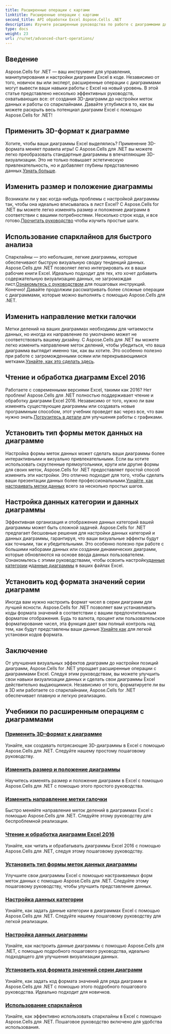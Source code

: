 ```yaml
---
title: Расширенные операции с картами
linktitle: Расширенные операции с картами
second_title: API обработки Excel Aspose.Cells .NET
description: Изучите расширенные руководства по работе с диаграммами для Aspose.Cells для .NET, включая 3D-диаграммы, изменение размера диаграмм, метки делений и многое другое, с помощью простых в использовании руководств.
type: docs
weight: 23
url: /ru/net/advanced-chart-operations/
---
```

## Введение

Aspose.Cells for .NET — ваш инструмент для управления, манипулирования и настройки диаграмм Excel в коде. Независимо от того, новичок вы или эксперт, расширенные операции с диаграммами могут вывести ваши навыки работы с Excel на новый уровень. В этой статье представлено несколько эффективных руководств, охватывающих все: от создания 3D-диаграмм до настройки меток данных и работы со спарклайнами. Давайте углубимся в то, как вы можете раскрыть весь потенциал диаграмм Excel с помощью Aspose.Cells for .NET!

## Применить 3D-формат к диаграмме

Хотите, чтобы ваши диаграммы Excel выделялись? Применение 3D-формата меняет правила игры! С Aspose.Cells для .NET вы можете легко преобразовать стандартные диаграммы в впечатляющие 3D-визуализации. Это не только повышает эстетическую привлекательность, но и добавляет глубины представлению данных.[Узнать больше](./apply-3d-format-to-chart/).

## Изменить размер и положение диаграммы

 Возникали ли у вас когда-нибудь проблемы с настройкой диаграммы так, чтобы она идеально вписывалась в лист Excel? С Aspose.Cells for .NET вы можете легко изменять размер и положение диаграмм в соответствии с вашими потребностями. Несколько строк кода, и все готово.[Прочитать руководство](./change-chart-size-and-position/) чтобы изучить простые шаги.

## Использование спарклайнов для быстрого анализа

 Спарклайны — это небольшие, легкие диаграммы, которые обеспечивают быструю визуальную сводку тенденций данных. Aspose.Cells для .NET позволяет легко интегрировать их в ваши рабочие книги Excel. Идеально подходит для тех, кто хочет добавить содержательную визуализацию данных, не загромождая лист.[Ознакомьтесь с руководством](./using-sparklines/) для пошаговых инструкций.
Конечно! Давайте продолжим рассматривать более сложные операции с диаграммами, которые можно выполнять с помощью Aspose.Cells для .NET.

## Изменить направление метки галочки

 Метки делений на ваших диаграммах необходимы для читаемости данных, но иногда их направление по умолчанию может не соответствовать вашему дизайну. С Aspose.Cells для .NET вы можете легко изменить направление меток делений, чтобы убедиться, что ваша диаграмма выглядит именно так, как вы хотите. Это особенно полезно при работе с загроможденными осями или перекрывающимися метками.[Узнайте, как это сделать здесь](./change-tick-label-direction/).

## Чтение и обработка диаграмм Excel 2016

 Работаете с современными версиями Excel, такими как 2016? Нет проблем! Aspose.Cells для .NET полностью поддерживает чтение и обработку диаграмм Excel 2016. Независимо от того, нужно ли вам изменять существующие диаграммы или создавать новые программным способом, этот учебник проведет вас через все, что вам нужно знать.[Погрузитесь в детали](./read-and-manipulate-excel-2016-charts/) для улучшения работы с графиками.

## Установить тип формы меток данных на диаграмме

Настройка формы меток данных может сделать ваши диаграммы более интерактивными и визуально привлекательными. Если вы хотите использовать скругленные прямоугольники, круги или другие формы для своих меток, Aspose.Cells for .NET предоставляет простой способ изменить эти настройки. Это отлично подходит для того, чтобы сделать ваши презентации данных более профессиональными.[Узнайте, как настраивать метки данных](./set-shape-type-of-data-labels-of-chart/) всего за несколько простых шагов.

## Настройка данных категории и данных диаграммы

 Эффективная организация и отображение данных категорий вашей диаграммы может быть сложной задачей. Aspose.Cells for .NET предлагает бесшовные решения для настройки данных категорий и данных диаграммы, гарантируя, что ваши визуальные эффекты будут как точными, так и убедительными. Это особенно полезно при работе с большими наборами данных или создании динамических диаграмм, которые обновляются на основе ввода данных пользователем. Ознакомьтесь с этими руководствами, чтобы освоить настройку[данные категории](./setting-category-data/) и[данные диаграммы](./setting-chart-data/) в ваших файлах Excel.

## Установить код формата значений серии диаграмм

Иногда вам нужно настроить формат чисел в серии диаграмм для лучшей ясности. Aspose.Cells for .NET позволяет вам устанавливать коды формата значений в соответствии с вашим предпочтительным форматом отображения. Будь то валюта, процент или пользовательское форматирование чисел, эта функция дает вам полный контроль над тем, как будут представлены ваши данные.[Узнайте как](./set-values-format-code-of-chart-series/) для легкой установки кодов формата.

## Заключение

От улучшения визуальных эффектов диаграмм до настройки позиций диаграмм, Aspose.Cells for .NET упрощает расширенные операции с диаграммами Excel. Следуя этим руководствам, вы можете улучшить свои навыки визуализации данных и сделать свои диаграммы Excel действительно выдающимися. Независимо от того, форматируете ли вы в 3D или работаете со спарклайнами, Aspose.Cells for .NET обеспечивает плавную и легкую реализацию.

## Учебники по расширенным операциям с диаграммами
### [Применить 3D-формат к диаграмме](./apply-3d-format-to-chart/)
Узнайте, как создавать потрясающие 3D-диаграммы в Excel с помощью Aspose.Cells для .NET. Следуйте нашему простому пошаговому руководству.
### [Изменить размер и положение диаграммы](./change-chart-size-and-position/)
Научитесь изменять размер и положение диаграмм в Excel с помощью Aspose.Cells для .NET с помощью этого простого руководства.
### [Изменить направление метки галочки](./change-tick-label-direction/)
Быстро меняйте направление меток делений в диаграммах Excel с помощью Aspose.Cells для .NET. Следуйте этому руководству для беспроблемной реализации.
### [Чтение и обработка диаграмм Excel 2016](./read-and-manipulate-excel-2016-charts/)
Узнайте, как читать и обрабатывать диаграммы Excel 2016 с помощью Aspose.Cells для .NET, следуя этому пошаговому руководству.
### [Установить тип формы меток данных диаграммы](./set-shape-type-of-data-labels-of-chart/)
Улучшите свои диаграммы Excel с помощью настраиваемых форм меток данных с помощью Aspose.Cells для .NET. Следуйте этому пошаговому руководству, чтобы улучшить представление данных.
### [Настройка данных категории](./setting-category-data/)
Узнайте, как задать данные категории в диаграммах Excel с помощью Aspose.Cells для .NET. Следуйте нашему пошаговому руководству для легкой реализации.
### [Настройка данных диаграммы](./setting-chart-data/)
Узнайте, как настроить данные диаграммы с помощью Aspose.Cells для .NET, с помощью подробного пошагового руководства, идеально подходящего для улучшения визуализации данных.
### [Установить код формата значений серии диаграмм](./set-values-format-code-of-chart-series/)
Узнайте, как задать код формата значений для ряда диаграмм в Aspose.Cells для .NET с помощью этого подробного пошагового руководства. Идеально подходит для новичков.
### [Использование спарклайнов](./using-sparklines/)
Узнайте, как эффективно использовать спарклайны в Excel с помощью Aspose.Cells для .NET. Пошаговое руководство включено для удобства использования.